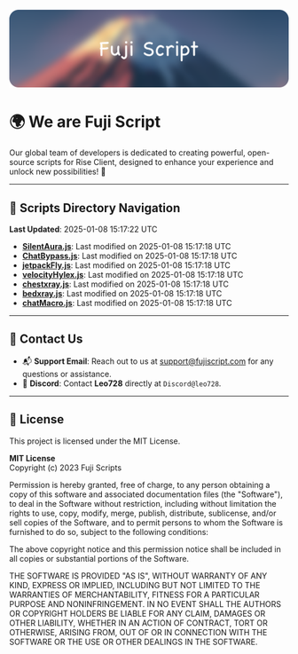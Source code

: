 ![Banner](.github/b.webp)

# 🌍 **We are Fuji Script**

Our global team of developers is dedicated to creating powerful, open-source scripts for Rise Client, designed to enhance your experience and unlock new possibilities! 🌟

---
<!-- SCRIPTS_NAVIGATION_START -->
## 📂 **Scripts Directory Navigation**

**Last Updated**: 2025-01-08 15:17:22 UTC

- **[SilentAura.js](scripts/SilentAura.js)**: Last modified on 2025-01-08 15:17:18 UTC
- **[ChatBypass.js](scripts/ChatBypass.js)**: Last modified on 2025-01-08 15:17:18 UTC
- **[jetpackFly.js](scripts/jetpackFly.js)**: Last modified on 2025-01-08 15:17:18 UTC
- **[velocityHylex.js](scripts/velocityHylex.js)**: Last modified on 2025-01-08 15:17:18 UTC
- **[chestxray.js](scripts/chestxray.js)**: Last modified on 2025-01-08 15:17:18 UTC
- **[bedxray.js](scripts/bedxray.js)**: Last modified on 2025-01-08 15:17:18 UTC
- **[chatMacro.js](scripts/chatMacro.js)**: Last modified on 2025-01-08 15:17:18 UTC

<!-- SCRIPTS_NAVIGATION_END -->

---

## 💬 **Contact Us**  
- 📬 **Support Email**: Reach out to us at [support@fujiscript.com](mailto:support@fujiscript.com) for any questions or assistance.  
- 💬 **Discord**: Contact **Leo728** directly at `Discord@leo728`.

---

## 📜 **License**

This project is licensed under the MIT License.  

**MIT License**  
Copyright (c) 2023 Fuji Scripts  

Permission is hereby granted, free of charge, to any person obtaining a copy of this software and associated documentation files (the "Software"), to deal in the Software without restriction, including without limitation the rights to use, copy, modify, merge, publish, distribute, sublicense, and/or sell copies of the Software, and to permit persons to whom the Software is furnished to do so, subject to the following conditions:  

The above copyright notice and this permission notice shall be included in all copies or substantial portions of the Software.  

THE SOFTWARE IS PROVIDED "AS IS", WITHOUT WARRANTY OF ANY KIND, EXPRESS OR IMPLIED, INCLUDING BUT NOT LIMITED TO THE WARRANTIES OF MERCHANTABILITY, FITNESS FOR A PARTICULAR PURPOSE AND NONINFRINGEMENT. IN NO EVENT SHALL THE AUTHORS OR COPYRIGHT HOLDERS BE LIABLE FOR ANY CLAIM, DAMAGES OR OTHER LIABILITY, WHETHER IN AN ACTION OF CONTRACT, TORT OR OTHERWISE, ARISING FROM, OUT OF OR IN CONNECTION WITH THE SOFTWARE OR THE USE OR OTHER DEALINGS IN THE SOFTWARE.  
